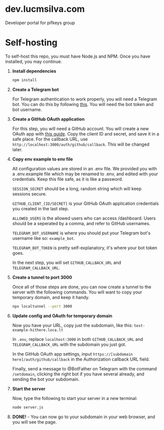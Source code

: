 # dev.lucmsilva.com
Developer portal for pifkeys group

# Self-hosting
To self-host this repo, you must have Node.js and NPM. Once you have installed, you may continue.

1. **Install dependencies**

   ```bash
   npm install
   ```
   
2. **Create a Telegram bot**

   For Telegram authentication to work properly, you will need a Telegram bot. You can do this by following [this](https://core.telegram.org/bots/features#creating-a-new-bot). You will need the bot token and bot username.

3. **Create a GitHub OAuth application**

   For this step, you will need a GitHub account. You will create a new OAuth app with [this guide](https://docs.github.com/en/apps/oauth-apps/building-oauth-apps/creating-an-oauth-app). Copy the client ID and secret, and save it in a safe place. For the callback URL, use `http://localhost:3000/auth/github/callback`. This will be changed later.

4. **Copy env example to env file**

   All configuration values are stored in an .env file. We provided you with a .env.example file which may be renamed to .env, and edited with your credentials. Keep this file safe, as it is like a password.

   `SESSION_SECRET` should be a long, random string which will keep sessions secure.
   
   `GITHUB_CLIENT_[ID/SECRET]` is your GitHub OAuth application credentials you created in the last step.

   `ALLOWED_USERS` is the allowed users who can access /dashboard. Users should be a seperated by a comma, and refer to GitHub usernames.

   `TELEGRAM_BOT_USERNAME` is where you should put your Telegram bot's username like so: `example_bot`.

   `TELEGRAM_BOT_TOKEN` is pretty self-explanatory, it's where your bot token goes.

   In the next step, you will set `GITHUB_CALLBACK_URL` and `TELEGRAM_CALLBACK_URL`.

5. **Create a tunnel to port 3000**

   Once all of those steps are done, you can now create a tunnel to the server with the following commands. You will want to copy your temporary domain, and keep it handy.

   ```bash
   npx localtunnel --port 3000
   ```

6. **Update config and OAuth for temporary domain**

   Now you have your URL, copy just the subdomain, like this: `test-example-hithere.loca.lt`

   In `.env`, replace `localhost:3000` in both `GITHUB_CALLBACK_URL` and `TELEGRAM_CALLBACK_URL` with the subdomain you just got.

   In the GitHub OAuth app settings, input `https://[subdomain here]/auth/github/callback` in the Authorization callback URL field.

   Finally, send a message to @BotFather on Telegram with the command `/setdomain`, clicking the right bot if you have several already, and sending the bot your subdomain.

7. **Start the server**

   Now, type the following to start your server in a new terminal:

   ```bash
   node server.js
   ```
   
8. **DONE!** - You can now go to your subdomain in your web browser, and you will see the page.